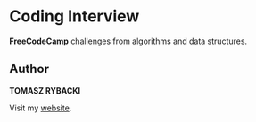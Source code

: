 # Coding Interview

__FreeCodeCamp__ challenges from algorithms and data structures.


## Author

__TOMASZ RYBACKI__

Visit my [website](http://tomasz-rybacki.pl).
